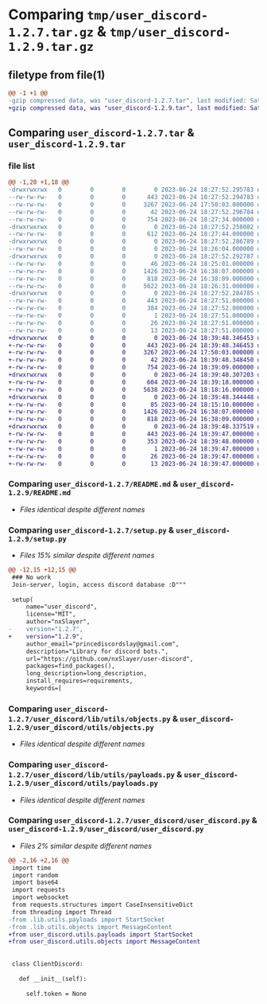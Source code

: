 # Comparing `tmp/user_discord-1.2.7.tar.gz` & `tmp/user_discord-1.2.9.tar.gz`

## filetype from file(1)

```diff
@@ -1 +1 @@
-gzip compressed data, was "user_discord-1.2.7.tar", last modified: Sat Jun 24 18:27:52 2023, max compression
+gzip compressed data, was "user_discord-1.2.9.tar", last modified: Sat Jun 24 18:39:48 2023, max compression
```

## Comparing `user_discord-1.2.7.tar` & `user_discord-1.2.9.tar`

### file list

```diff
@@ -1,20 +1,18 @@
-drwxrwxrwx   0        0        0        0 2023-06-24 18:27:52.295783 user_discord-1.2.7/
--rw-rw-rw-   0        0        0      443 2023-06-24 18:27:52.294783 user_discord-1.2.7/PKG-INFO
--rw-rw-rw-   0        0        0     3267 2023-06-24 17:50:03.000000 user_discord-1.2.7/README.md
--rw-rw-rw-   0        0        0       42 2023-06-24 18:27:52.296784 user_discord-1.2.7/setup.cfg
--rw-rw-rw-   0        0        0      754 2023-06-24 18:27:34.000000 user_discord-1.2.7/setup.py
-drwxrwxrwx   0        0        0        0 2023-06-24 18:27:52.258082 user_discord-1.2.7/user_discord/
--rw-rw-rw-   0        0        0      612 2023-06-24 18:27:44.000000 user_discord-1.2.7/user_discord/__init__.py
-drwxrwxrwx   0        0        0        0 2023-06-24 18:27:52.286789 user_discord-1.2.7/user_discord/lib/
--rw-rw-rw-   0        0        0        0 2023-06-24 18:26:04.000000 user_discord-1.2.7/user_discord/lib/__init__.py
-drwxrwxrwx   0        0        0        0 2023-06-24 18:27:52.292787 user_discord-1.2.7/user_discord/lib/utils/
--rw-rw-rw-   0        0        0       46 2023-06-24 18:25:01.000000 user_discord-1.2.7/user_discord/lib/utils/__init__.py
--rw-rw-rw-   0        0        0     1426 2023-06-24 16:38:07.000000 user_discord-1.2.7/user_discord/lib/utils/objects.py
--rw-rw-rw-   0        0        0      818 2023-06-24 16:38:09.000000 user_discord-1.2.7/user_discord/lib/utils/payloads.py
--rw-rw-rw-   0        0        0     5622 2023-06-24 18:26:31.000000 user_discord-1.2.7/user_discord/user_discord.py
-drwxrwxrwx   0        0        0        0 2023-06-24 18:27:52.284785 user_discord-1.2.7/user_discord.egg-info/
--rw-rw-rw-   0        0        0      443 2023-06-24 18:27:51.000000 user_discord-1.2.7/user_discord.egg-info/PKG-INFO
--rw-rw-rw-   0        0        0      384 2023-06-24 18:27:52.000000 user_discord-1.2.7/user_discord.egg-info/SOURCES.txt
--rw-rw-rw-   0        0        0        1 2023-06-24 18:27:51.000000 user_discord-1.2.7/user_discord.egg-info/dependency_links.txt
--rw-rw-rw-   0        0        0       26 2023-06-24 18:27:51.000000 user_discord-1.2.7/user_discord.egg-info/requires.txt
--rw-rw-rw-   0        0        0       13 2023-06-24 18:27:51.000000 user_discord-1.2.7/user_discord.egg-info/top_level.txt
+drwxrwxrwx   0        0        0        0 2023-06-24 18:39:48.346453 user_discord-1.2.9/
+-rw-rw-rw-   0        0        0      443 2023-06-24 18:39:48.346453 user_discord-1.2.9/PKG-INFO
+-rw-rw-rw-   0        0        0     3267 2023-06-24 17:50:03.000000 user_discord-1.2.9/README.md
+-rw-rw-rw-   0        0        0       42 2023-06-24 18:39:48.348450 user_discord-1.2.9/setup.cfg
+-rw-rw-rw-   0        0        0      754 2023-06-24 18:39:09.000000 user_discord-1.2.9/setup.py
+drwxrwxrwx   0        0        0        0 2023-06-24 18:39:48.307203 user_discord-1.2.9/user_discord/
+-rw-rw-rw-   0        0        0      604 2023-06-24 18:39:18.000000 user_discord-1.2.9/user_discord/__init__.py
+-rw-rw-rw-   0        0        0     5638 2023-06-24 18:18:16.000000 user_discord-1.2.9/user_discord/user_discord.py
+drwxrwxrwx   0        0        0        0 2023-06-24 18:39:48.344448 user_discord-1.2.9/user_discord/utils/
+-rw-rw-rw-   0        0        0       85 2023-06-24 18:15:10.000000 user_discord-1.2.9/user_discord/utils/__init__.py
+-rw-rw-rw-   0        0        0     1426 2023-06-24 16:38:07.000000 user_discord-1.2.9/user_discord/utils/objects.py
+-rw-rw-rw-   0        0        0      818 2023-06-24 16:38:09.000000 user_discord-1.2.9/user_discord/utils/payloads.py
+drwxrwxrwx   0        0        0        0 2023-06-24 18:39:48.337519 user_discord-1.2.9/user_discord.egg-info/
+-rw-rw-rw-   0        0        0      443 2023-06-24 18:39:47.000000 user_discord-1.2.9/user_discord.egg-info/PKG-INFO
+-rw-rw-rw-   0        0        0      353 2023-06-24 18:39:48.000000 user_discord-1.2.9/user_discord.egg-info/SOURCES.txt
+-rw-rw-rw-   0        0        0        1 2023-06-24 18:39:47.000000 user_discord-1.2.9/user_discord.egg-info/dependency_links.txt
+-rw-rw-rw-   0        0        0       26 2023-06-24 18:39:47.000000 user_discord-1.2.9/user_discord.egg-info/requires.txt
+-rw-rw-rw-   0        0        0       13 2023-06-24 18:39:47.000000 user_discord-1.2.9/user_discord.egg-info/top_level.txt
```

### Comparing `user_discord-1.2.7/README.md` & `user_discord-1.2.9/README.md`

 * *Files identical despite different names*

### Comparing `user_discord-1.2.7/setup.py` & `user_discord-1.2.9/setup.py`

 * *Files 15% similar despite different names*

```diff
@@ -12,15 +12,15 @@
 ### No work
 Join-server, login, access discord database :D"""
 
 setup(
     name="user_discord",
     license="MIT",
     author="nxSlayer",
-    version="1.2.7",
+    version="1.2.9",
     author_email="princediscordslay@gmail.com",
     description="Library for discord bots.",
     url="https://github.com/nxSlayer/user-discord",
     packages=find_packages(),
     long_description=long_description,
     install_requires=requirements,
     keywords=[
```

### Comparing `user_discord-1.2.7/user_discord/lib/utils/objects.py` & `user_discord-1.2.9/user_discord/utils/objects.py`

 * *Files identical despite different names*

### Comparing `user_discord-1.2.7/user_discord/lib/utils/payloads.py` & `user_discord-1.2.9/user_discord/utils/payloads.py`

 * *Files identical despite different names*

### Comparing `user_discord-1.2.7/user_discord/user_discord.py` & `user_discord-1.2.9/user_discord/user_discord.py`

 * *Files 2% similar despite different names*

```diff
@@ -2,16 +2,16 @@
 import time
 import random
 import base64
 import requests
 import websocket
 from requests.structures import CaseInsensitiveDict
 from threading import Thread
-from .lib.utils.payloads import StartSocket
-from .lib.utils.objects import MessageContent
+from user_discord.utils.payloads import StartSocket
+from user_discord.utils.objects import MessageContent
 
 
 class ClientDiscord:
 
   def __init__(self):
     
     self.token = None
```

